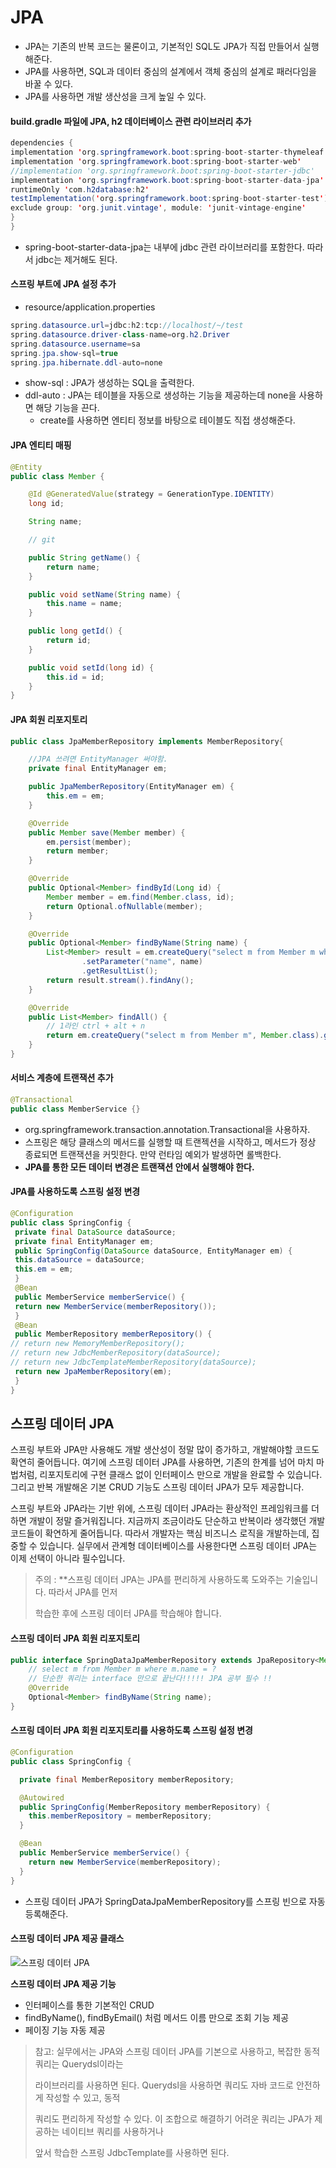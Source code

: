 # JPA
* JPA는 기존의 반복 코드는 물론이고, 기본적인 SQL도 JPA가 직접 만들어서 실행해준다.
* JPA를 사용하면, SQL과 데이터 중심의 설계에서 객체 중심의 설계로 패러다임을 바꿀 수 있다.
* JPA를 사용하면 개발 생산성을 크게 높일 수 있다.

#### build.gradle 파일에 JPA, h2 데이터베이스 관련 라이브러리 추가
```java
dependencies {
implementation 'org.springframework.boot:spring-boot-starter-thymeleaf'
implementation 'org.springframework.boot:spring-boot-starter-web'
//implementation 'org.springframework.boot:spring-boot-starter-jdbc'
implementation 'org.springframework.boot:spring-boot-starter-data-jpa'
runtimeOnly 'com.h2database:h2'
testImplementation('org.springframework.boot:spring-boot-starter-test') {
exclude group: 'org.junit.vintage', module: 'junit-vintage-engine'
}
}
```

* spring-boot-starter-data-jpa는 내부에 jdbc 관련 라이브러리를 포함한다. 따라서 jdbc는 제거해도 된다.

#### 스프링 부트에 JPA 설정 추가
* resource/application.properties

```java
spring.datasource.url=jdbc:h2:tcp://localhost/~/test
spring.datasource.driver-class-name=org.h2.Driver
spring.datasource.username=sa
spring.jpa.show-sql=true
spring.jpa.hibernate.ddl-auto=none
```

* show-sql : JPA가 생성하는 SQL을 출력한다.
* ddl-auto : JPA는 테이블을 자동으로 생성하는 기능을 제공하는데 none을 사용하면 해당 기능을 끈다.
    - create를 사용하면 엔티티 정보를 바탕으로 테이블도 직접 생성해준다.

#### JPA 엔티티 매핑
```java
@Entity
public class Member {

    @Id @GeneratedValue(strategy = GenerationType.IDENTITY)
    long id;

    String name;

    // git

    public String getName() {
        return name;
    }

    public void setName(String name) {
        this.name = name;
    }

    public long getId() {
        return id;
    }

    public void setId(long id) {
        this.id = id;
    }
}
```

#### JPA 회원 리포지토리
```java
public class JpaMemberRepository implements MemberRepository{

    //JPA 쓰려면 EntityManager 써야함.
    private final EntityManager em;

    public JpaMemberRepository(EntityManager em) {
        this.em = em;
    }

    @Override
    public Member save(Member member) {
        em.persist(member);
        return member;
    }

    @Override
    public Optional<Member> findById(Long id) {
        Member member = em.find(Member.class, id);
        return Optional.ofNullable(member);
    }

    @Override
    public Optional<Member> findByName(String name) {
        List<Member> result = em.createQuery("select m from Member m where m.name = :name", Member.class)
                .setParameter("name", name)
                .getResultList();
        return result.stream().findAny();
    }

    @Override
    public List<Member> findAll() {
        // 1라인 ctrl + alt + n
        return em.createQuery("select m from Member m", Member.class).getResultList();
    }
}
```

#### 서비스 계층에 트랜잭션 추가
```java
@Transactional
public class MemberService {}
```
* org.springframework.transaction.annotation.Transactional을 사용하자.
* 스프링은 해당 클래스의 메서드를 실행할 때 트랜젝션을 시작하고, 메서드가 정상 종료되면 트랜잭션을 커밋한다. 만약 런타임 예외가 발생하면 롤백한다.
* **JPA를 통한 모든 데이터 변경은 트랜잭션 안에서 실행해야 한다.**

#### JPA를 사용하도록 스프링 설정 변경
```java
@Configuration
public class SpringConfig {
 private final DataSource dataSource;
 private final EntityManager em;
 public SpringConfig(DataSource dataSource, EntityManager em) {
 this.dataSource = dataSource;
 this.em = em;
 }
 @Bean
 public MemberService memberService() {
 return new MemberService(memberRepository());
 }
 @Bean
 public MemberRepository memberRepository() {
// return new MemoryMemberRepository();
// return new JdbcMemberRepository(dataSource);
// return new JdbcTemplateMemberRepository(dataSource);
 return new JpaMemberRepository(em);
 }
}
```

## 스프링 데이터 JPA
스프링 부트와 JPA만 사용해도 개발 생산성이 정말 많이 증가하고, 개발해야할 코드도 확연히 줄어듭니다.
여기에 스프링 데이터 JPA를 사용하면, 기존의 한계를 넘어 마치 마법처럼, 리포지토리에 구현 클래스 없이 인터페이스 만으로
개발을 완료할 수 있습니다. 그리고 반복 개발해온 기본 CRUD 기능도 스프링 데이터 JPA가 모두 제공합니다.

스프링 부트와 JPA라는 기반 위에, 스프링 데이터 JPA라는 환상적인 프레임워크를 더하면 개발이 정말 즐거워집니다.
지금까지 조금이라도 단순하고 반복이라 생각했던 개발 코드들이 확연하게 줄어듭니다.
따라서 개발자는 핵심 비즈니스 로직을 개발하는데, 집중할 수 있습니다.
실무에서 관계형 데이터베이스를 사용한다면 스프링 데이터 JPA는 이제 선택이 아니라 필수입니다.

> 주의 : **스프링 데이터 JPA는 JPA를 편리하게 사용하도록 도와주는 기술입니다. 따라서 JPA를 먼저
>
> 학습한 후에 스프링 데이터 JPA를 학습해야 합니다.

#### 스프링 데이터 JPA 회원 리포지토리
```java
public interface SpringDataJpaMemberRepository extends JpaRepository<Member, Long>, MemberRepository {
    // select m from Member m where m.name = ?
    // 단순한 쿼리는 interface 만으로 끝난다!!!!! JPA 공부 필수 !!
    @Override
    Optional<Member> findByName(String name);
}
```
#### 스프링 데이터 JPA 회원 리포지토리를 사용하도록 스프링 설정 변경
```java
@Configuration
public class SpringConfig {

  private final MemberRepository memberRepository;

  @Autowired
  public SpringConfig(MemberRepository memberRepository) {
    this.memberRepository = memberRepository;
  }

  @Bean
  public MemberService memberService() {
    return new MemberService(memberRepository);
  }
}
```
* 스프링 데이터 JPA가 SpringDataJpaMemberRepository를 스프링 빈으로 자동 등록해준다.

#### 스프링 데이터 JPA 제공 클래스
![스프링 데이터 JPA](./assets/spring_data_jpa.png)

**스프링 데이터 JPA 제공 기능**
* 인터페이스를 통한 기본적인 CRUD
* findByName(), findByEmail() 처럼 메서드 이름 만으로 조회 기능 제공
* 페이징 기능 자동 제공

> 참고: 실무에서는 JPA와 스프링 데이터 JPA를 기본으로 사용하고, 복잡한 동적 쿼리는 Querydsl이라는
>
> 라이브러리를 사용하면 된다. Querydsl을 사용하면 쿼리도 자바 코드로 안전하게 작성할 수 있고, 동적
>
> 쿼리도 편리하게 작성할 수 있다. 이 조합으로 해결하기 어려운 쿼리는 JPA가 제공하는 네이티브 쿼리를 사용하거나
>
> 앞서 학습한 스프링 JdbcTemplate를 사용하면 된다.